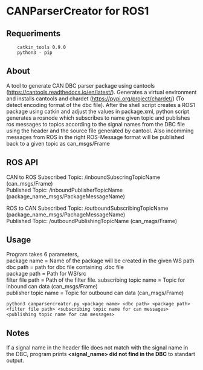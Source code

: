 # CANParserCreator for ROS1

## Requeriments

```
    catkin_tools 0.9.0
    python3 - pip
```

## About
A tool to generate CAN DBC parser package using cantools (https://cantools.readthedocs.io/en/latest/).
Generates a virtual environment and installs cantools and chardet (https://pypi.org/project/chardet/) (To detect encoding format of the dbc file).
After the shell script creates a ROS1 package using catkin and adjust the values in package.xml, python script generates a rosnode which subscribes to name given topic and publishes ros messages to topics according to the signal names from the DBC file using the header and the source file generated by cantool.
Also incomming messages from ROS in the right ROS-Message format will be published back to a given topic as can_msgs/Frame

## ROS API
CAN to ROS
Subscribed Topic: /inboundSubscringTopicName (can_msgs/Frame) <br />
Published Topic: /inboundPublisherTopicName (package_name_msgs/PackageMessageName)

ROS to CAN
Subscribed Topic: /outboundSubscribingTopicName (package_name_msgs/PachageMessageName) <br/>
Published Topic: /outboundPublishingTopicName (can_mags/Frame)

## Usage

Program takes 6 parameters,<br />
package name = Name of the package will be created in the given WS path <br />
dbc path = path for dbc file containing .dbc file <br />
package path = Path for WS/src <br />
filter file path = Path of the filter file.
subscribing topic name = Topic for inbound can data (can_msgs/Frame) <br />
publisher topic name = Topic for outbound can data (can_msgs/Frame) <br />  

```
python3 canparsercreator.py <package name> <dbc path> <package path> <filter file path> <subscribing topic name for can messages> <publishing topic name for can messages>
```

## Notes

If a signal name in the header file does not match with the signal name in the DBC, program prints **<signal_name> did not find in the DBC** to standart output.
